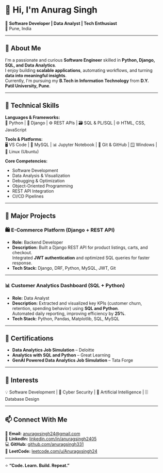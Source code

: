 # 👋 Hi, I'm Anurag Singh  

🎯 **Software Developer | Data Analyst | Tech Enthusiast**  
📍 Pune, India  

---

## 🚀 About Me  
I'm a passionate and curious **Software Engineer** skilled in **Python, Django, SQL, and Data Analytics**.  
I enjoy building **scalable applications**, automating workflows, and turning **data into meaningful insights**.  
Currently, I'm pursuing my **B.Tech in Information Technology** from **D.Y. Patil University, Pune**.  

---

## 🧩 Technical Skills  

**Languages & Frameworks:**  
🐍 Python | 🧱 Django | ⚙️ REST APIs | 🗃️ SQL & PL/SQL | 🌐 HTML, CSS, JavaScript  

**Tools & Platforms:**  
🖥️ VS Code | 🐬 MySQL | 📊 Jupyter Notebook | 🧩 Git & GitHub | 🪟 Windows | 🐧 Linux (Ubuntu)  

**Core Competencies:**  
- Software Development  
- Data Analysis & Visualization  
- Debugging & Optimization  
- Object-Oriented Programming  
- REST API Integration  
- CI/CD Pipelines  

---

## 💼 Major Projects  

### 🛍️ **E-Commerce Platform (Django + REST API)**  
- **Role:** Backend Developer  
- **Description:** Built a Django REST API for product listings, carts, and checkout.  
  Integrated **JWT authentication** and optimized SQL queries for faster response.  
- **Tech Stack:** Django, DRF, Python, MySQL, JWT, Git  

---

### 📊 **Customer Analytics Dashboard (SQL + Python)**  
- **Role:** Data Analyst  
- **Description:** Extracted and visualized key KPIs (customer churn, retention, spending behavior) using **SQL and Python**.  
  Automated daily reporting, improving efficiency by **25%**.  
- **Tech Stack:** Python, Pandas, Matplotlib, SQL, MySQL  

---

## 🏅 Certifications  
- **Data Analytics Job Simulation** – Deloitte  
- **Analytics with SQL and Python** – Great Learning  
- **GenAI Powered Data Analytics Job Simulation** – Tata Forge  

---

## 🧠 Interests  
💡 Software Development | 🔐 Cyber Security | 🤖 Artificial Intelligence | 🗄️ Database Design  

---

## 📫 Connect With Me  
📧 **Email:** [anuragxsingh24@gmail.com](mailto:anuragxsingh24@gmail.com)  
💼 **LinkedIn:** [linkedin.com/in/anuragsingh2405](https://www.linkedin.com/in/anuragsingh2405)  
💻 **GitHub:** [github.com/anuragsingh331](https://github.com/anuragsingh331)  
🧠 **LeetCode:** [leetcode.com/u/Anuragxsingh24](https://leetcode.com/u/anuragxsingh24/)  

---

⭐ **“Code. Learn. Build. Repeat.”**
